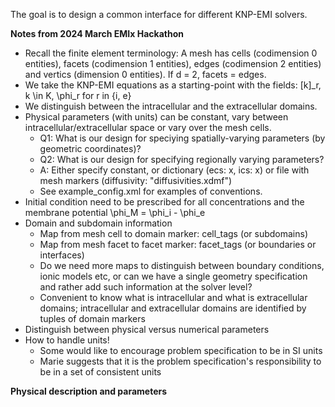 
The goal is to design a common interface for different KNP-EMI solvers. 


**Notes from 2024 March EMIx Hackathon**
* Recall the finite element terminology: A mesh has cells (codimension 0 entities), facets (codimension 1 entities), edges (codimension 2 entities) and vertics (dimension 0 entities). If d = 2, facets = edges. 
* We take the KNP-EMI equations as a starting-point with the fields: [k]_r, k \in K, \phi_r for r in {i, e}
* We distinguish between the intracellular and the extracellular domains.
* Physical parameters (with units) can be constant, vary between intracellular/extracellular space or vary over the mesh cells.
  - Q1: What is our design for speciying spatially-varying parameters (by geometric coordinates)?
  - Q2: What is our design for specifying regionally varying parameters?
  - A: Either specify constant, or dictionary (ecs: x, ics: x) or file with mesh markers (diffusivity: "diffusivities.xdmf")
  - See example_config.xml for examples of conventions.
* Initial condition need to be prescribed for all concentrations and the membrane potential \phi_M = \phi_i - \phi_e
* Domain and subdomain information
  - Map from mesh cell to domain marker: cell_tags (or subdomains) 
  - Map from mesh facet to facet marker: facet_tags (or boundaries or interfaces) 
  - Do we need more maps to distinguish between boundary conditions, ionic models etc, or can we have a single geometry specification and rather add such information at the solver level?
  - Convenient to know what is intracellular and what is extracellular domains; intracellular and extracellular domains are identified by tuples of domain markers 
* Distinguish between physical versus numerical parameters
* How to handle units!
  - Some would like to encourage problem specification to be in SI units
  - Marie suggests that it is the problem specification's responsibility to be in a set of consistent units
  

**Physical description and parameters**


